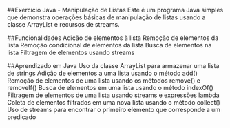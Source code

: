 ##Exercício Java - Manipulação de Listas
Este é um programa Java simples que demonstra operações básicas de manipulação de listas usando a classe ArrayList e recursos de streams.

##Funcionalidades
Adição de elementos à lista
Remoção de elementos da lista
Remoção condicional de elementos da lista
Busca de elementos na lista
Filtragem de elementos usando streams

##Aprendizado em Java
Uso da classe ArrayList para armazenar uma lista de strings
Adição de elementos a uma lista usando o método add()
Remoção de elementos de uma lista usando os métodos remove() e removeIf()
Busca de elementos em uma lista usando o método indexOf()
Filtragem de elementos de uma lista usando streams e expressões lambda
Coleta de elementos filtrados em uma nova lista usando o método collect()
Uso de streams para encontrar o primeiro elemento que corresponde a um predicado
